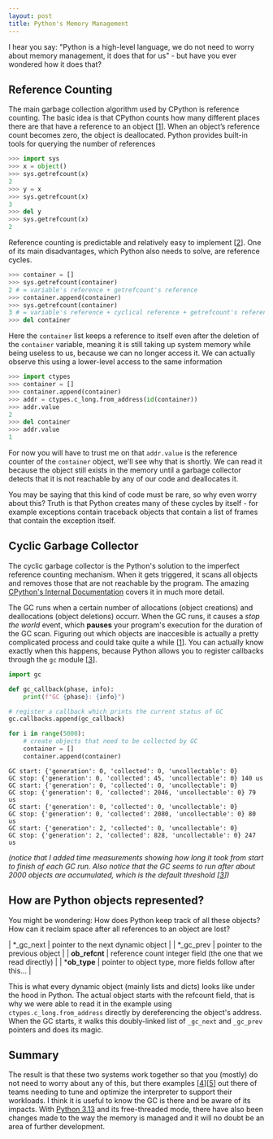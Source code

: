 ```yaml
---
layout: post
title: Python's Memory Management
---
```


I hear you say: "Python is a high-level language, we do not need to worry about memory management, it does that for us" - but have you ever wondered how it does that?

## Reference Counting

The main garbage collection algorithm used by CPython is reference counting. The basic idea is that CPython counts how many different places there are that have a reference to an object [[1]]. When an object’s reference count becomes zero, the object is deallocated. Python provides built-in tools for querying the number of references

```python
>>> import sys
>>> x = object()
>>> sys.getrefcount(x)
2
>>> y = x
>>> sys.getrefcount(x)
3
>>> del y
>>> sys.getrefcount(x)
2
```

Reference counting is predictable and relatively easy to implement [[2]]. One of its main disadvantages, which Python also needs to solve, are reference cycles.

```python
>>> container = []
>>> sys.getrefcount(container)
2 # = variable's reference + getrefcount's reference
>>> container.append(container)
>>> sys.getrefcount(container)
3 # = variable's reference + cyclical reference + getrefcount's reference
>>> del container
```

Here the `container` list keeps a reference to itself even after the deletion of the `container` variable, meaning it is still taking up system memory while being useless to us, because we can no longer access it. We can actually observe this using a lower-level access to the same information

```python
>>> import ctypes
>>> container = []
>>> container.append(container)
>>> addr = ctypes.c_long.from_address(id(container))
>>> addr.value
2
>>> del container
>>> addr.value
1
```

For now you will have to trust me on that `addr.value` is the reference counter of the `container` object, we'll see why that is shortly. We can read it because the object still exists in the memory until a garbage collector detects that it is not reachable by any of our code and deallocates it.

You may be saying that this kind of code must be rare, so why even worry about this? Truth is that Python creates many of these cycles by itself - for example exceptions contain traceback objects that contain a list of frames that contain the exception itself.

## Cyclic Garbage Collector

The cyclic garbage collector is the Python's solution to the imperfect reference counting mechanism. When it gets triggered, it scans all objects and removes those that are not reachable by the program. The amazing [CPython's Internal Documentation][1] covers it in much more detail.

The GC runs when a certain number of allocations (object creations) and deallocations (object deletions) occurr. When the GC runs, it causes a *stop the world* event, which **pauses** your program's execution for the duration of the GC scan. Figuring out which objects are inaccesible is actually a pretty complicated process and could take quite a while [[1]]. You can actually know exactly when this happens, because Python allows you to register callbacks through the `gc` module [[3]].

```python
import gc

def gc_callback(phase, info):
    print(f"GC {phase}: {info}")

# register a callback which prints the current status of GC
gc.callbacks.append(gc_callback)

for i in range(5000):
    # create objects that need to be collected by GC
    container = []
    container.append(container)
```
```shell
GC start: {'generation': 0, 'collected': 0, 'uncollectable': 0}
GC stop: {'generation': 0, 'collected': 45, 'uncollectable': 0} 140 us
GC start: {'generation': 0, 'collected': 0, 'uncollectable': 0}
GC stop: {'generation': 0, 'collected': 2046, 'uncollectable': 0} 79 us
GC start: {'generation': 0, 'collected': 0, 'uncollectable': 0}
GC stop: {'generation': 0, 'collected': 2080, 'uncollectable': 0} 80 us
GC start: {'generation': 2, 'collected': 0, 'uncollectable': 0}
GC stop: {'generation': 2, 'collected': 828, 'uncollectable': 0} 247 us
```
*(notice that I added time measurements showing how long it took from start to finish of each GC run. Also notice that the GC seems to run after about 2000 objects are accumulated, which is the default threshold [[3]])*

## How are Python objects represented?

You might be wondering: How does Python keep track of all these objects? How can it reclaim space after all references to an object are lost?

| *_gc_next     | pointer to the next dynamic object |
| *_gc_prev     | pointer to the previous object |
| **ob_refcnt** | reference count integer field (the one that we read directly) |
| ***ob_type**  | pointer to object type, more fields follow after this... |

This is what every dynamic object (mainly lists and dicts) looks like under the hood in Python. The actual object starts with the refcount field, that is why we were able to read it in the example using `ctypes.c_long.from_address` directly by dereferencing the object's address. When the GC starts, it walks this doubly-linked list of `_gc_next` and `_gc_prev` pointers and does its magic.

## Summary

The result is that these two systems work together so that you (mostly) do not need to worry about any of this, but there examples [[4]][[5]] out there of teams needing to tune and optimize the interpreter to support their workloads. I think it is useful to know the GC is there and be aware of its impacts. With [Python 3.13](/pythonoviny/2025/welcome) and its free-threaded mode, there have also been changes made to the way the memory is managed and it will no doubt be an area of further development.


[1]: https://github.com/python/cpython/blob/main/InternalDocs/garbage_collector.md
[2]: https://en.wikipedia.org/wiki/Reference_counting#Advantages_and_disadvantages
[3]: https://docs.python.org/3/library/gc.html
[4]: https://medium.com/%40shivam_99875/unpacking-instagrams-python-garbage-collection-optimization-a-quick-analysis-f2cd1bd794be
[5]: https://github.com/asf-transfer/hamilton/blob/main/writeups/garbage_collection/post.md
